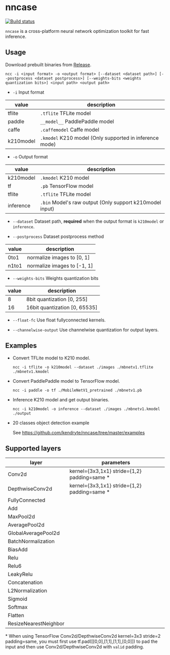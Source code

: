 nncase
=========================================
[![Build status](https://ci.appveyor.com/api/projects/status/cybsf4av9e2ms447/branch/master?svg=true)](https://ci.appveyor.com/project/sunnycase/nncase/branch/master)

`nncase` is a cross-platform neural network optimization toolkit for fast inference.

## Usage
Download prebuilt binaries from [Release](https://github.com/kendryte/nncase/releases).

`ncc -i <input format> -o <output format> [--dataset <dataset path>] [--postprocess <dataset postprocess>] [--weights-bits <weights quantization bits>] <input path> <output path>`

- `-i` Input format

| value | description |
|-------|------------------ |
|tflite|`.tflite` TFLite model
|paddle|`__model__` PaddlePaddle model
|caffe|`.caffemodel` Caffe model
|k210model|`.kmodel` K210 model (Only supported in inference mode)

- `-o` Output format

| value | description |
|-------|------------------ |
|k210model|`.kmodel` K210 model
|tf|`.pb` TensorFlow model
|tflite|`.tflite` TFLite model
|inference|`.bin` Model's raw output (Only support k210model input)

- `--dataset` Dataset path, **required** when the output format is `k210model` or `inference`.

- `--postprocess` Dataset postprocess method

| value | description |
|-------|------------------ |
|0to1|normalize images to [0, 1]
|n1to1|normalize images to [-1, 1]

- `--weights-bits` Weights quantization bits

| value | description |
|-------|------------------ |
|8|8bit quantization [0, 255]
|16|16bit quantization [0, 65535]

- `--float-fc` Use float fullyconnected kernels.

- `--channelwise-output` Use channelwise quantization for output layers.

## Examples
- Convert TFLite model to K210 model.

  `ncc -i tflite -o k210model --dataset ./images ./mbnetv1.tflite ./mbnetv1.kmodel`

- Convert PaddlePaddle model to TensorFlow model.

  `ncc -i paddle -o tf ./MobileNetV1_pretrained ./mbnetv1.pb`

- Inference K210 model and get output binaries.

  `ncc -i k210model -o inference --dataset ./images ./mbnetv1.kmodel ./output`

- 20 classes object detection example

  See https://github.com/kendryte/nncase/tree/master/examples

## Supported layers

| layer | parameters |
|-------|------------------ |
| Conv2d | kernel={3x3,1x1} stride={1,2} padding=same *|
| DepthwiseConv2d | kernel={3x3,1x1} stride={1,2} padding=same *|
| FullyConnected | |
| Add | |
| MaxPool2d | |
| AveragePool2d | |
| GlobalAveragePool2d | |
| BatchNormalization | |
| BiasAdd | |
| Relu | |
| Relu6 | |
| LeakyRelu | |
| Concatenation | |
| L2Normalization | |
| Sigmoid | |
| Softmax | |
| Flatten | |
| ResizeNearestNeighbor | |

\* When using TensorFlow Conv2d/DepthwiseConv2d kernel=3x3 stride=2 padding=same, you must first use tf.pad([[0,0],[1,1],[1,1],[0,0]]) to pad the input and then use Conv2d/DepthwiseConv2d with `valid` padding.
